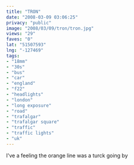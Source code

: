 ```yaml
---
title: "TRON"
date: "2008-03-09 03:06:25"
privacy: "public"
image: "2008/03/09/tron/tron.jpg"
views: "29"
faves: "0"
lat: "51507593"
lng: "-127469"
tags:
- "18mm"
- "30s"
- "bus"
- "car"
- "england"
- "f22"
- "headlights"
- "london"
- "long exposure"
- "road"
- "trafalgar"
- "trafalgar square"
- "traffic"
- "traffic lights"
- "uk"
---
```

I've a feeling the orange line was a turck going by
